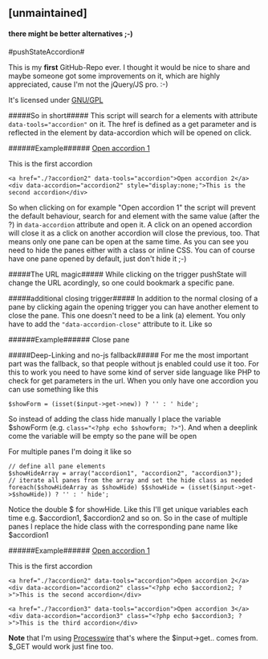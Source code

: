 ## [unmaintained]
#### there might be better alternatives ;-)

#pushStateAccordion#

This is my **first** GitHub-Repo ever.
I thought it would be nice to share and maybe someone got some improvements on it, which are highly appreciated, cause I'm not the jQuery/JS pro. :-)

It's licensed under [GNU/GPL](http://www.gnu.org/licenses/gpl-3.0)

#####So in short#####
This script will search for a elements with attribute `data-tools="accordion"` on it.
The href is defined as a get parameter and is reflected in the element by data-accordion which will be opened on click.

######Example######
	<a href="./?accordion1" data-tools="accordion">Open accordion 1</a>
	<div data-accordion="accordion1" class="hide">This is the first accordion</div>

	<a href="./?accordion2" data-tools="accordion">Open accordion 2</a>
	<div data-accordion="accordion2" style="display:none;">This is the second accordion</div>

So when clicking on for example "Open accordion 1" the script will prevent the default behaviour,
search for and element with the same value (after the ?) in `data-accordion` attribute and open it.
A click on an opened accordion will close it as a click on another accordion will close the previous, too.
That means only one pane can be open at the same time.
As you can see you need to hide the panes either with a class or inline CSS.
You can of course have one pane opened by default, just don't hide it ;-)

#####The URL magic#####
While clicking on the trigger pushState will change the URL acordingly, so one could bookmark a specific pane.

#####additional closing trigger#####
In addition to the normal closing of a pane by clicking again the opening trigger you can have another element
to close the pane. This one doesn't need to be a link (a) element. You only have to add the `"data-accordion-close"` attribute to it.
Like so

######Example######
	<span data-accordion-close>Close pane</span>

#####Deep-Linking and no-js fallback#####
For me the most important part was the fallback, so that people without js enabled could use it too.
For this to work you need to have some kind of server side language like PHP to check for get parameters in the url.
When you only have one accordion you can use something like this

    $showForm = (isset($input->get->new)) ? '' : ' hide';
So instead of adding the class hide manually I place the variable $showForm (e.g. `class="<?php echo $showform; ?>"`).
And when a deeplink come the variable will be empty so the pane will be open

For multiple panes I'm doing it like so

	// define all pane elements
	$showHideArray = array("accordion1", "accordion2", "accordion3");
	// iterate all panes from the array and set the hide class as needed
	foreach($showHideArray as $showHide) $$showHide = (isset($input->get->$showHide)) ? '' : ' hide';
Notice the double $ for showHide. Like this I'll get unique variables each time e.g. $accordion1, $accordion2 and so on.
So in the case of multiple panes I replace the hide class with the corresponding pane name like $accordion1

######Example######
	<a href="./?accordion1" data-tools="accordion">Open accordion 1</a>
	<div data-accordion="accordion1" class="<?php echo $accordion1; ?>">This is the first accordion</div>

	<a href="./?accordion2" data-tools="accordion">Open accordion 2</a>
	<div data-accordion="accordion2" class="<?php echo $accordion2; ?>">This is the second accordion</div>

	<a href="./?accordion3" data-tools="accordion">Open accordion 3</a>
	<div data-accordion="accordion3" class="<?php echo $accordion3; ?>">This is the third accordion</div>

**Note** that I'm using [Processwire](http://processwire.com) that's where the $input->get.. comes from. $_GET would work just fine too.
